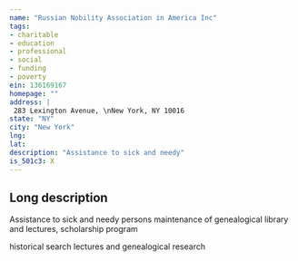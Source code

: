 ```yaml
---
name: "Russian Nobility Association in America Inc"
tags:
- charitable
- education
- professional
- social
- funding
- poverty
ein: 136169167
homepage: ""
address: |
 283 Lexington Avenue, \nNew York, NY 10016
state: "NY"
city: "New York"
lng: 
lat: 
description: "Assistance to sick and needy"
is_501c3: X
---
```


## Long description

Assistance to sick and needy persons maintenance of genealogical library and lectures, scholarship program
  
  historical search lectures and genealogical research
